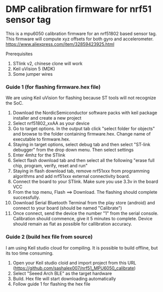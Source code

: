 # DMP calibration firmware for nrf51 sensor tag

This is a mpu6050 calibration firmware for an nrf51802 based sensor tag. This firmware will compute xyz offsets for both gyro and accelerometer.
https://www.aliexpress.com/item/32859423925.html

Prerequisites 
1. STlink v2, chinese clone will work
2. Keil uVision 5 (MDK)
3. Some jumper wires

### Guide 1 (for flashing firmware.hex file)

We are using Keil uVision for flashing because ST tools will not recognize the SoC.

1. Download the NordicSemiconductor software packs with keil package installer and create a new project
2. Select nrf51802_xxAA as your device
3. Go to target options. In the output tab click "select folder for objects" and browse to the folder containing firmware.hex. Change name of executable to firmware.hex.
4. Staying in target options, select debug tab and then select "ST-link debugger" from the drop down menu. Then select settings
5. Enter 4mhz for the STlink
6. Select flash download tab and then select all the following "erase full chip, program, verify, reset and run"
7. Staying in flash download tab, remove nrf51xxx from programming algorithms and add nrf51xxx external connectivity board.
8. Connect the board to your STlink. Make sure you use 3.3v in the board VCC
9. From the top menu, Flash ==> Download. The flashing should complete successfully.
10. Download Serial Bluetooth Terminal from the play store (android) and connect to your board (should be named "Calibrate")
11. Once connect, send the device the number "1" from the serial console. Calibration should commence, give it 5 minutes to complete. Device should remain as flat as possible for callibration accuracy.

### Guide 2 (build hex file from source)

I am using Keil studio cloud for compiling. It is possible to build offline, but its too time consuming. 

1. Open your Keil studio cloid and import project from this URL (https://github.com/sashalex007/nrf51_MPU6050_calibrate)
2. Select "Seeed Arch BLE" as the target hardware
3. Build. Hex file will start downloading automatically 
4. Follow guide 1 for flashing the hex file


